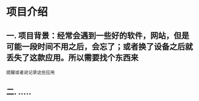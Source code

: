 # 项目介绍
## 一. 项目背景：经常会遇到一些好的软件，网站，但是可能一段时间不用之后，会忘了；或者换了设备之后就丢失了这款应用。所以需要找个东西来
    提醒或者说记录这些应用

## 二. .....
